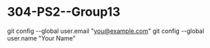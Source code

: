 # 304-PS2--Group13
git config --global user.email "you@example.com"
git config --global user.name "Your Name"
